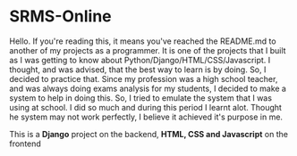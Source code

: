 # SRMS-Online
Hello.
If you're reading this, it means you've reached the README.md to another of my projects as a programmer.
It is one of the projects that I built as I was getting to know about Python/Django/HTML/CSS/Javascript.
I thought, and was advised, that the best way to learn is by doing.
So, I decided to practice that.
Since my profession was a high school teacher, and was always doing exams analysis for my students, I decided to make a system to help in doing this.
So, I tried to emulate the system that I was using at school.
I did so much and during this period I learnt alot.
Thought he system may not work perfectly, I believe it achieved it's purpose in me.

This is a <b>Django</b> project on the backend, <b>HTML, CSS and Javascript</b> on the frontend

